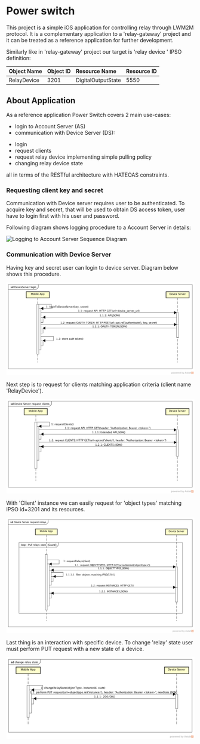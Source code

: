# Power switch

This project is a simple iOS application for controlling relay
through LWM2M protocol.
It is a complementary application to a 'relay-gateway' project
and it can be treated as a reference application for further development.

Similarly like in 'relay-gateway' project our target is 'relay device ' IPSO definition:

| Object Name       | Object ID      | Resource Name       | Resource ID |
| :----             | :--------------| :-------------------| :-----------|
| RelayDevice       | 3201           | DigitalOutputState  | 5550        |

## About Application

As a reference application Power Switch covers 2 main use-cases:

* login to Account Server (AS)
* communication with Device Server (DS):
+ login
+ request clients
+ request relay device implementing simple pulling policy
+ changing relay device state

all in terms of the RESTful architecture with HATEOAS constraints.

### Requesting client key and secret
Communication with Device server requires user to be authenticated.
To acquire key and secret, that will be used to obtain DS access token, user
have to login first with his user and password.   

Following diagram shows logging procedure to a Account Server in details:

![Logging to Account Server Sequence Diagram](docs/account_server_login_diag.png)

### Communication with Device Server

Having key and secret user can login to device server. Diagram below shows this procedure.

![Device Server Login Sequence Diagram](docs/device_server_login_diag.png)

Next step is to request for clients matching application criteria (client name 'RelayDevice').

![Request Clients Sequence Diagram](docs/request_clients_diag.png)

With 'Client' instance we can easily request for 'object types' matching IPSO id=3201 and
its resources.

![Request Relays Sequence Diagram](docs/request_relays_diag.png)

Last thing is an interaction with specific device. To change 'relay' state user must perform PUT request 
with a new state of a device.

![Change State Sequence Diagram](docs/change_relay_state_diag.png)
